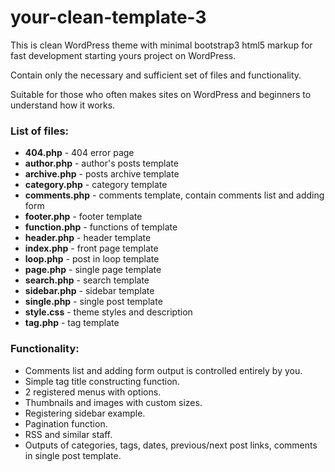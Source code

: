 your-clean-template-3
=================

This is clean WordPress theme with minimal bootstrap3 html5 markup for fast development starting yours project on WordPress.

Contain only the necessary and sufficient set of files and functionality.

Suitable for those who often makes sites on WordPress and beginners to understand how it works.

<h3>List of files:</h3>
<ul>
<li><b>404.php</b> - 404 error page</li>
<li><b>author.php</b> - author's posts template</li>
<li><b>archive.php</b> - posts archive template</li>
<li><b>category.php</b> - category template</li>
<li><b>comments.php</b> - comments template, contain comments list and adding form</li>
<li><b>footer.php</b> - footer template</li>
<li><b>function.php</b> - functions of template</li>
<li><b>header.php</b> - header template</li>
<li><b>index.php</b> - front page template</li>
<li><b>loop.php</b> - post in loop template</li>
<li><b>page.php</b> - single page template</li>
<li><b>search.php</b> - search template</li>
<li><b>sidebar.php</b> - sidebar template</li>
<li><b>single.php</b> -  single post template</li>
<li><b>style.css</b> - theme styles and description</li>
<li><b>tag.php</b> - tag template</li>
</ul>

<h3>Functionality:</h3>
<ul>
<li>Comments list and adding form output is controlled entirely by you.</li>
<li>Simple tag title constructing function.</li>
<li>2 registered menus with options.</li>
<li>Thumbnails and images with custom sizes.</li>
<li>Registering sidebar example.</li>
<li>Pagination function.</li>
<li>RSS and similar staff.</li>
<li>Outputs of categories, tags, dates, previous/next post links, comments in single post template.</li>
</ul>


